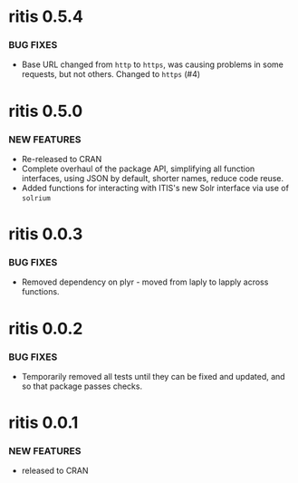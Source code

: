 ritis 0.5.4
===============

### BUG FIXES

* Base URL changed from `http` to `https`, was causing problems in some
requests, but not others. Changed to `https` (#4)


ritis 0.5.0
===============

### NEW FEATURES

* Re-released to CRAN
* Complete overhaul of the package API, simplifying all function
interfaces, using JSON by default, shorter names, reduce code reuse.
* Added functions for interacting with ITIS's new Solr
interface via use of `solrium`


ritis 0.0.3
===============

### BUG FIXES

* Removed dependency on plyr - moved from laply to lapply across functions.


ritis 0.0.2
===============

### BUG FIXES

* Temporarily removed all tests until they can be fixed and updated, and so that package passes checks.


ritis 0.0.1
===============

### NEW FEATURES

* released to CRAN
